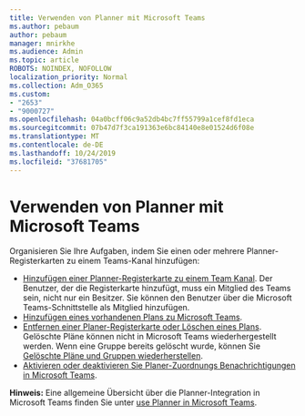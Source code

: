 ```yaml
---
title: Verwenden von Planner mit Microsoft Teams
ms.author: pebaum
author: pebaum
manager: mnirkhe
ms.audience: Admin
ms.topic: article
ROBOTS: NOINDEX, NOFOLLOW
localization_priority: Normal
ms.collection: Adm_O365
ms.custom:
- "2653"
- "9000727"
ms.openlocfilehash: 04a0bcff06c9a52db4bc7ff55799a1cef8fd1eca
ms.sourcegitcommit: 07b47d7f3ca191363e6bc84140e8e01524d6f08e
ms.translationtype: MT
ms.contentlocale: de-DE
ms.lasthandoff: 10/24/2019
ms.locfileid: "37681705"
---
```

# <a name="using-planner-with-microsoft-teams"></a>Verwenden von Planner mit Microsoft Teams

Organisieren Sie Ihre Aufgaben, indem Sie einen oder mehrere Planner-Registerkarten zu einem Teams-Kanal hinzufügen: 

- [Hinzufügen einer Planner-Registerkarte zu einem Team Kanal](https://support.office.com/article/62798a9f-e8f7-4722-a700-27dd28a06ee0#bkmk_addaplannertabtoateamchannel). Der Benutzer, der die Registerkarte hinzufügt, muss ein Mitglied des Teams sein, nicht nur ein Besitzer. Sie können den Benutzer über die Microsoft Teams-Schnittstelle als Mitglied hinzufügen.
- [Hinzufügen eines vorhandenen Plans zu Microsoft Teams](https://techcommunity.microsoft.com/t5/Planner-Blog/Bringing-a-Plan-into-Microsoft-Teams/ba-p/57463).
- [Entfernen einer Planer-Registerkarte oder Löschen eines Plans](https://support.office.com/article/62798a9f-e8f7-4722-a700-27dd28a06ee0#bkmk_removeaplannertabordeleteaplan). Gelöschte Pläne können nicht in Microsoft Teams wiederhergestellt werden. Wenn eine Gruppe bereits gelöscht wurde, können Sie [Gelöschte Pläne und Gruppen wiederherstellen](https://blogs.msdn.microsoft.com/brismith/2017/03/29/microsoft-planner-now-you-can-recover-deleted-plans-and-groups).
- [Aktivieren oder deaktivieren Sie Planer-Zuordnungs Benachrichtigungen in Microsoft Teams](https://support.office.com/article/62798a9f-e8f7-4722-a700-27dd28a06ee0#bkmk_getplannerassignmentnotificationsinteams).

**Hinweis:** Eine allgemeine Übersicht über die Planner-Integration in Microsoft Teams finden Sie unter [use Planner in Microsoft Teams](https://support.office.com/article/62798a9f-e8f7-4722-a700-27dd28a06ee0).